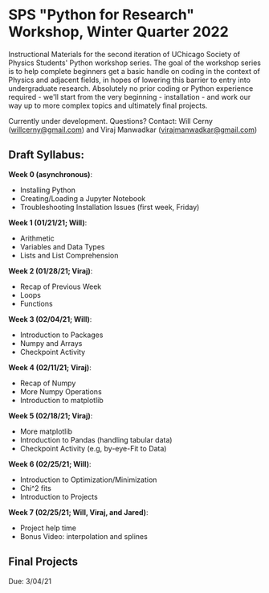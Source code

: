 # SPS "Python for Research" Workshop, Winter Quarter 2022

Instructional Materials for the second iteration of UChicago Society of Physics Students' Python workshop series. The goal of the workshop series is to help complete beginners get a basic handle on coding in the context of Physics and adjacent fields, in hopes of lowering this barrier to entry into undergraduate research. Absolutely no prior coding or Python experience required - we'll start from the very beginning - installation - and work our way up to more complex topics and ultimately final projects.

 Currently under development. Questions? Contact: Will Cerny (willcerny@gmail.com) and Viraj Manwadkar (virajmanwadkar@gmail.com)

## Draft Syllabus:

**Week 0 (asynchronous)**:
- Installing Python 
- Creating/Loading a Jupyter Notebook
- Troubleshooting Installation Issues (first week, Friday)

**Week 1 (01/21/21; Will)**:

- Arithmetic 
- Variables and Data Types 
- Lists and List Comprehension 

**Week 2 (01/28/21; Viraj)**:
- Recap of Previous Week
- Loops
- Functions

**Week 3 (02/04/21; Will)**:
- Introduction to Packages
- Numpy and Arrays 
- Checkpoint Activity

**Week 4 (02/11/21; Viraj)**:
- Recap of Numpy
- More Numpy Operations
- Introduction to matplotlib 

**Week 5 (02/18/21; Viraj)**:
- More matplotlib
- Introduction to Pandas (handling tabular data)
- Checkpoint Activity (e.g, by-eye-Fit to Data)

**Week 6 (02/25/21; Will)**:
- Introduction to Optimization/Minimization
- Chi^2 fits 
- Introduction to Projects

**Week 7 (02/25/21; Will, Viraj, and Jared)**:
- Project help time
- Bonus Video: interpolation and splines

## Final Projects 
Due: 3/04/21


